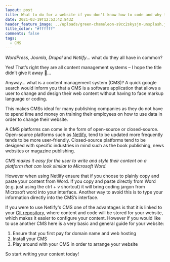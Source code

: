 ```yaml
---
layout: post
title: What to do for a website if you don't know how to code and why they're needed
date: 2021-03-19T12:53:42.843Z
header_feature_image: ../uploads/green-chameleon-s9cc2skysjm-unsplash.jpg
title_color: "#ffffff"
comments: false
tags:
  - CMS
---
```

*WordPress, Joomla, Drupal* and *Netlify*… what do they all have in common?


Yes! That’s right they are all content management systems – I hope the title didn’t give it away 🤔…

Anyway… what is a content management system (CMS)? A quick google search would inform you that a CMS is a software application that allows a user to change and design their web content without having to face markup language or coding.

This makes CMSs ideal for many publishing companies as they do not have to spend time and money on training their employees on how to use data in order to change their website.

A CMS platforms can come in the form of open-source or closed-source. Open-source platforms such as [Netlify](https://www.netlifycms.org/), tend to be updated more frequently tends to be more user-friendly. Closed-source platforms tend to be designed with specific industries in mind such as the book publishing, news websites or magazine publishing.

*CMS makes it easy for the user to write and style their content on a platform that can look similar to Microsoft Word.* 

However when using Netlify ensure that if you choose to plainly copy and paste your content from Word. If you copy and paste directly from Word (e.g. just using the ctrl + v shortcut) it will bring coding jargon from Microsoft word into your interface. Another way to avoid this is to type your information directly into the CMS’s interface.

If you were to use Netlify's CMS one of the advantages is that it is linked to your [Git repository](https://blog.axosoft.com/learning-git-repository/), where content and code will be stored for your website, which makes it easier to configure your content.
However if you would like to use another CMS here is a very basic and general guide for your website:

1. Ensure that you first pay for domain name and web hosting
2. Install your CMS
3. Play around with your CMS in order to arrange your website

So start writing your content today!